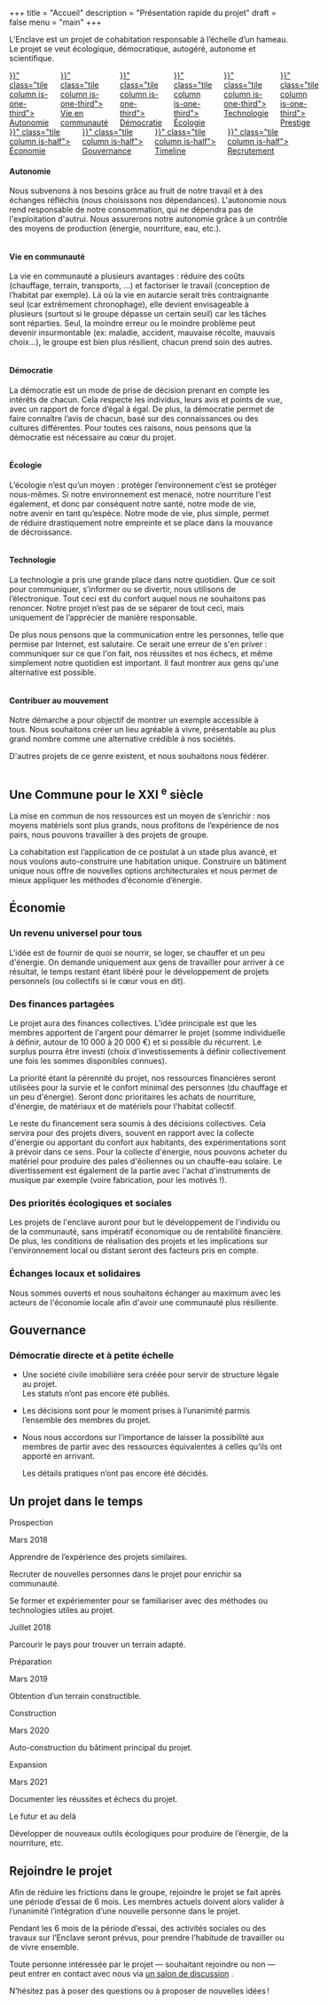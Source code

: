 +++
title = "Accueil"
description = "Présentation rapide du projet"
draft = false
menu = "main"
+++

<section class="section hero is-white">
  <div class="container hero-body content">
    <p class="subtitle is-5">
      L’Enclave est un projet de cohabitation responsable à l’échelle d’un hameau. Le projet se veut écologique, démocratique, autogéré, autonome et scientifique.
    </p>
  </div>
</section>
<section class="section hero is-primary">
  <div id="index-menus" class="container">
    <div class="columns is-multiline is-gapless has-text-centered">
      <a href="{{< relref "#autonomie" >}}" class="tile column is-one-third">
        <div class="title is-4">Autonomie</div>
      </a>
      <a href="{{< relref "#vie-en-communaute" >}}" class="tile column is-one-third">
        <div class="title is-4">Vie en communauté</div>
      </a>
      <a href="{{< relref "#democratie" >}}"  class="tile column is-one-third">
        <div class="title is-4">Démocratie</div>
      </a>
      <a href="{{< relref "#ecologie" >}}"  class="tile column is-one-third">
        <div class="title is-4">Écologie</div>
      </a>
      <a href="{{< relref "#technologie" >}}"  class="tile column is-one-third">
        <div class="title is-4">Technologie</div>
      </a>
      <a href="{{< relref "#prestige" >}}"  class="tile column is-one-third">
        <div class="title is-4">Prestige</div>
      </a>
    </div>
    <div class="columns is-multiline is-gapless has-text-centered">
      <a href="{{< relref "#economie" >}}"  class="tile column is-half">
        <div class="title is-4">Économie</div>
      </a>
      <a href="{{< relref "#gouvernance" >}}"  class="tile column is-half">
        <div class="title is-4">Gouvernance</div>
      </a>
      <a href="{{< relref "#timeline" >}}"  class="tile column is-half">
        <div class="title is-4">Timeline</div>
      </a>
      <a href="{{< relref "#recrutement" >}}"  class="tile column is-half">
        <div class="title is-4">Recrutement</div>
      </a>
    </div>
  </div>
</section>
<section id="autonomie" class="section hero is-light">
  <div class="container">
    <div class="content columns">
      <div class="column is-3 has-text-centered has-text-grey">
        <div class="fas fa-seedling fa-9x"/>
      </div>
      <div class="column is-9">
        <h4 class="title is-3">Autonomie</h4>
        <p> Nous subvenons à nos besoins grâce au fruit de notre travail et à des échanges réfléchis (nous choisissons nos dépendances).
            L'autonomie nous rend responsable de notre consommation, qui ne dépendra pas de l'exploitation d'autrui.
            Nous assurerons notre autonomie grâce à un contrôle des moyens de production (énergie, nourriture, eau, etc.).
        </p>
      </div>
    </div>
  </div>
</section>
<section id="vie-en-communaute" class="section hero">
  <div class="container">
    <div class="content columns">
      <div class="column is-9">
        <h4 class="title is-3">Vie en communauté</h4>
        <p> La vie en communauté a plusieurs avantages : réduire des coûts (chauffage, terrain, transports, …) et factoriser le
            travail (conception de l’habitat par exemple).
            Là où la vie en autarcie serait très contraignante seul (car extrêmement chronophage), elle devient envisageable à plusieurs (surtout si le groupe dépasse un certain seuil) car les tâches sont réparties.
            Seul, la moindre erreur ou le moindre problème peut devenir insurmontable (ex: maladie, accident, mauvaise récolte, mauvais choix…), le groupe est bien plus résilient, chacun prend soin des autres.
        </p>
      </div>
      <div class="column is-3 has-text-centered has-text-grey">
        <div class="fas fa-user-circle fa-9x"/>
      </div>
    </div>
  </div>
</section>
<section id="democratie" class="section hero is-light">
  <div class="container">
    <div class="content columns">
      <div class="column is-3 has-text-centered has-text-grey">
        <div class="fas fa-comments fa-9x"/>
      </div>
      <div class="column is-9">
        <h4 class="title is-3">Démocratie</h4>
        <p> La démocratie est un mode de prise de décision prenant en compte les intérêts de chacun.
            Cela respecte les individus, leurs avis et points de vue, avec un rapport de force d’égal à égal.
            De plus, la démocratie permet de faire connaître l’avis de chacun, basé sur des connaissances ou des cultures différentes.
            Pour toutes ces raisons, nous pensons que la démocratie est nécessaire au cœur du projet.
        </p>
      </div>
    </div>
  </div>
</section>
<section id="ecologie" class="section hero">
  <div class="container">
    <div class="content columns">
      <div class="column is-9">
        <h4 class="title is-3">Écologie</h4>
        <p> L’écologie n’est qu’un moyen : protéger l’environnement c’est se protéger nous-mêmes.
            Si notre environnement est menacé, notre nourriture l'est également, et donc par conséquent notre santé, notre mode de vie, notre avenir en tant qu’espèce.
            Notre mode de vie, plus simple, permet de réduire drastiquement notre empreinte et se place dans la mouvance de décroissance.
        </p>
      </div>
      <div class="column is-3 has-text-centered has-text-grey">
        <div class="fas fa-leaf fa-9x"/>
      </div>
    </div>
  </div>
</section>
<section id="technologie" class="section hero is-light">
  <div class="container">
    <div class="content columns">
      <div class="column is-3 has-text-centered has-text-grey">
        <div class="fas fa-cogs fa-9x"/>
      </div>
      <div class="column is-9">
        <h4 class="title is-3">Technologie</h4>
        <p> La technologie a pris une grande place dans notre quotidien.
            Que ce soit pour communiquer, s’informer ou se divertir, nous utilisons de l’électronique.
            Tout ceci est du confort auquel nous ne souhaitons pas renoncer.
            Notre projet n’est pas de se séparer de tout ceci, mais uniquement de l’apprécier de manière responsable.
        </p>
        <p> De plus nous pensons que la communication entre les personnes, telle que permise par Internet, est salutaire.
            Ce serait une erreur de s'en priver : communiquer sur ce que l'on fait, nos réussites et nos échecs, et même simplement notre quotidien est important.
            Il faut montrer aux gens qu'une alternative est possible.
        </p>
      </div>
    </div>
  </div>
</section>
<section id="prestige" class="section hero">
  <div class="container">
    <div class="content columns">
      <div class="column is-9">
        <h4 class="title is-3">Contribuer au mouvement</h4>
        <p> Notre démarche a pour objectif de montrer un exemple accessible à tous.
            Nous souhaitons créer un lieu agréable à vivre, présentable au plus grand nombre comme une alternative crédible à nos sociétés.
        </p>
        <p> D'autres projets de ce genre existent, et nous souhaitons nous fédérer.
        </p>
      </div>
      <div class="column is-3" /></div>
  </div>
</section>
<section class="section hero is-primary">
  <div class="container">
    <h2 class="title is-1">Une Commune pour le XXI
      <sup>e</sup> siècle</h2>
    <div class="content">
      <p> La mise en commun de nos ressources est un moyen de s’enrichir : nos moyens matériels sont plus grands, nous profitons de l’expérience de nos pairs, nous pouvons travailler à des projets de groupe.
      </p>
      <p> La cohabitation est l’application de ce postulat à un stade plus avancé, et nous voulons auto-construire une habitation unique.
          Construire un bâtiment unique nous offre de nouvelles options architecturales et nous permet de mieux appliquer les méthodes d’économie d’énergie.
      </p>
    </div>
  </div>
</section>
<section id="economie" class="section hero is-light">
  <div class="container">
    <h2 class="title is-1">Économie</h2>
    <div class="content">
      <h3 class="title is-3">Un revenu universel pour tous</h3>
      <p> L'idée est de fournir de quoi se nourrir, se loger, se chauffer et un peu d'énergie.
          On demande uniquement aux gens de travailler pour arriver à ce résultat, le temps restant étant libéré pour le développement de projets personnels (ou collectifs si le cœur vous en dit).
      </p>
      <h3 class="title is-3">Des finances partagées</h3>
      <p> Le projet aura des finances collectives.
          L'idée principale est que les membres apportent de l'argent pour démarrer le projet (somme individuelle à définir, autour de 10 000 à 20 000 €) et si possible du récurrent.
          Le surplus pourra être investi (choix d'investissements à définir collectivement une fois les sommes disponibles connues).
      </p>
      <p> La priorité étant la pérennité du projet, nos ressources financières seront utilisées pour la survie et le confort minimal des personnes (du chauffage et un peu d'énergie).
          Seront donc prioritaires les achats de nourriture, d'énergie, de matériaux et de matériels pour l'habitat collectif.
      </p>
      <p> Le reste du financement sera soumis à des décisions collectives.
          Cela servira pour des projets divers, souvent en rapport avec la collecte d'énergie ou apportant du confort aux habitants, des expérimentations sont à prévoir dans ce sens.
          Pour la collecte d'énergie, nous pouvons acheter du matériel pour produire des pales d'éoliennes ou un chauffe-eau solaire.
          Le divertissement est également de la partie avec l'achat d'instruments de musique par exemple (voire fabrication, pour les motivés !).
      </p>
      <h3 class="title is-3">Des priorités écologiques et sociales</h3>
      <p> Les projets de l'enclave auront pour but le développement de l'individu ou de la communauté, sans impératif économique ou de rentabilité financière.
          De plus, les conditions de réalisation des projets et les implications sur l'environnement local ou distant seront des facteurs pris en compte.
      </p>
      <h3 class="title is-3">Échanges locaux et solidaires</h3>
      <p> Nous sommes ouverts et nous souhaitons échanger au maximum avec les acteurs de l'économie locale afin d'avoir une communauté plus résiliente.
      </p>
    </div>
  </div>
</section>
<section id="gouvernance" class="section hero is-white">
  <div class="container">
    <h2 class="title is-1">Gouvernance</h2>
    <h3 class="subtitle is-3">Démocratie directe et à petite échelle</h3>
    <div class="content">
      <ul>
        <li>
          <div class="tag is-warning is-medium">Une société civile imobilière sera créée pour servir de structure légale au projet.</div>
          <div class="tag is-warning is-medium">Les statuts n’ont pas encore été publiés.</div>
        </li>
        <li>
          <p>Les décisions sont pour le moment prises à l’unanimité parmis l’ensemble des membres du projet.</p>
        </li>
        <li>
          <p>Nous nous accordons sur l’importance de laisser la possibilité aux membres de partir avec des ressources équivalentes à celles qu’ils ont apporté en arrivant.
          </p>
          <div class="tag is-warning is-medium">Les détails pratiques n’ont pas encore été décidés.</div>
        </li>
      </ul>
    </div>
  </div>
</section>
<section id="timeline" class="section hero is-light">
  <div class="container">
    <h2 class="title is-1">Un projet dans le temps</h2>
    <div class="timeline">
      <div class="timeline-header">
        <div class="tag is-medium is-primary">Prospection</div>
      </div>
      <div class="timeline-item">
        <div class="timeline-marker" />
        <div class="timeline-content">
          <p class="heading">Mars 2018</p>
          <p>Apprendre de l’expérience des projets similaires.</p>
          <p>Recruter de nouvelles personnes dans le projet pour enrichir sa communauté.</p>
          <p>Se former et expériementer pour se familiariser avec des méthodes ou technologies utiles au projet.</p>
        </div>
      </div>
      <div class="timeline-item">
        <div class="timeline-marker" />
        <div class="timeline-content">
          <p class="heading">Juillet 2018</p>
          <p>Parcourir le pays pour trouver un terrain adapté.</p>
        </div>
      </div>
      <div class="timeline-header">
        <div class="tag is-medium is-primary">Préparation</div>
      </div>
      <div class="timeline-item">
        <div class="timeline-marker" />
        <div class="timeline-content">
          <p class="heading">Mars 2019</p>
          <p>Obtention d’un terrain constructible.</p>
        </div>
      </div>
      <div class="timeline-header">
        <div class="tag is-medium is-primary">Construction</div>
      </div>
      <div class="timeline-item">
        <div class="timeline-marker" />
        <div class="timeline-content">
          <p class="heading">Mars 2020</p>
          <p>Auto-construction du bâtiment principal du projet.</p>
        </div>
      </div>
      <div class="timeline-header">
        <div class="tag is-medium is-primary">Expansion</div>
      </div>
      <div class="timeline-item">
        <div class="timeline-marker" />
        <div class="timeline-content">
          <p class="heading">Mars 2021</p>
          <p>Documenter les réussites et échecs du projet.</p>
        </div>
      </div>
      <div class="timeline-item">
        <div class="timeline-marker" />
        <div class="timeline-content">
          <p class="heading">Le futur et au delà</p>
          <p>Développer de nouveaux outils écologiques pour produire de l’énergie, de la nourriture, etc.</p>
        </div>
      </div>
    </div>
  </div>
</section>
<section id="recrutement" class="section hero is-primary">
  <div class="container">
    <h2 class="title is-1">Rejoindre le projet</h2>
    <div class="content">
      <p> Afin de réduire les frictions dans le groupe, rejoindre le projet se fait après une période d’essai de 6 mois.
          Les membres actuels doivent alors valider à l’unanimité l’intégration d’une nouvelle personne dans le projet.
      </p>
      <p> Pendant les 6 mois de la période d’essai, des activités sociales ou des travaux sur l’Enclave seront prévus, pour prendre l’habitude de travailler ou de vivre ensemble.
      </p>
      <p>Toute personne intéressée par le projet — souhaitant rejoindre ou non — peut entrer en contact avec nous via
        <a href="xmpp:enclave@chat.tartines.org?join"
         class="tag is-info is-medium">un salon de discussion</a> <!--(
        <a href="/chatroom.xhtml" class="tag is-info is-medium">web</a>)-->.</p>
      <p>N’hésitez pas à poser des questions ou à proposer de nouvelles idées ! </p>
    </div>
  </div>
</section>
